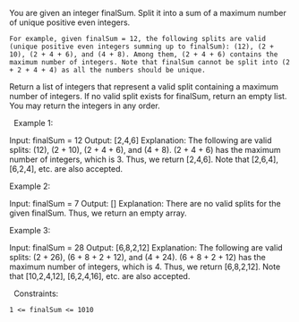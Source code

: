 You are given an integer finalSum. Split it into a sum of a maximum number of unique positive even integers.


	For example, given finalSum = 12, the following splits are valid (unique positive even integers summing up to finalSum): (12), (2 + 10), (2 + 4 + 6), and (4 + 8). Among them, (2 + 4 + 6) contains the maximum number of integers. Note that finalSum cannot be split into (2 + 2 + 4 + 4) as all the numbers should be unique.


Return a list of integers that represent a valid split containing a maximum number of integers. If no valid split exists for finalSum, return an empty list. You may return the integers in any order.

 
Example 1:

Input: finalSum = 12
Output: [2,4,6]
Explanation: The following are valid splits: (12), (2 + 10), (2 + 4 + 6), and (4 + 8).
(2 + 4 + 6) has the maximum number of integers, which is 3. Thus, we return [2,4,6].
Note that [2,6,4], [6,2,4], etc. are also accepted.


Example 2:

Input: finalSum = 7
Output: []
Explanation: There are no valid splits for the given finalSum.
Thus, we return an empty array.


Example 3:

Input: finalSum = 28
Output: [6,8,2,12]
Explanation: The following are valid splits: (2 + 26), (6 + 8 + 2 + 12), and (4 + 24). 
(6 + 8 + 2 + 12) has the maximum number of integers, which is 4. Thus, we return [6,8,2,12].
Note that [10,2,4,12], [6,2,4,16], etc. are also accepted.


 
Constraints:


	1 <= finalSum <= 1010

